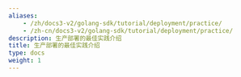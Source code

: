```yaml
---
aliases:
    - /zh/docs3-v2/golang-sdk/tutorial/deployment/practice/
    - /zh-cn/docs3-v2/golang-sdk/tutorial/deployment/practice/
description: 生产部署的最佳实践介绍
title: 生产部署的最佳实践介绍
type: docs
weight: 1
---
```

